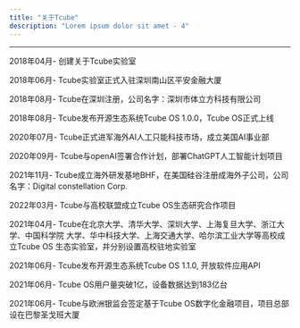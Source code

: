 ```yaml
---
title: "关于Tcube"
description: "Lorem ipsum dolor sit amet - 4"
---
```


***
 
2018年04月- 创建关于Tcube实验室  

2018年06月- Tcube实验室正式入驻深圳南山区平安金融大厦  

2018年08月- Tcube在深圳注册，公司名字：深圳市体立方科技有限公司  

2018年08月- Tcube发布开源生态系统Tcube OS 1.0.0，Tcube OS正式上线

2020年07月- Tcube正式进军海外AI人工只能科技市场，成立美国AI事业部  

2020年09月- Tcube与openAI签署合作计划，部署ChatGPT人工智能计划项目  

2021年11月- Tcube成立海外研发基地BHF，在美国硅谷注册成海外子公司，公司名字：Digital constellation Corp.

2022年03月- Tcube与高校联盟成立Tcube OS生态研究合作项目

2021年04月- Tcube在北京大学、清华大学、深圳大学、上海复旦大学、浙江大学、中国科学院
            大学、华中科技大学、上海交通大学、哈尔滨工业大学等高校成立Tcube OS
            生态实验室，并分别设置高校驻地实验室

2021年06月- Tcube发布开源生态系统Tcube OS 1.1.0, 开放软件应用API

2021年06月- Tcube OS用户量突破1亿，设备数据达到183亿台 

2021年06月- Tcube与欧洲银监会签定基于Tcube OS数字化金融项目，项目总部设在巴黎圣戈班大厦